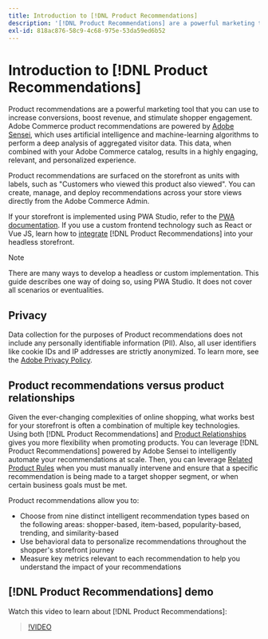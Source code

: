 ```yaml
---
title: Introduction to [!DNL Product Recommendations]
description: '[!DNL Product Recommendations] are a powerful marketing tool that you can use to increase conversions, boost revenue, and stimulate shopper engagement.'
exl-id: 818ac876-58c9-4c68-975e-53da59ed6b52
---
```

# Introduction to [!DNL Product Recommendations]

Product recommendations are a powerful marketing tool that you can use to increase conversions, boost revenue, and stimulate shopper engagement. Adobe Commerce product recommendations are powered by [Adobe Sensei](https://www.adobe.com/sensei.html), which uses artificial intelligence and machine-learning algorithms to perform a deep analysis of aggregated visitor data. This data, when combined with your Adobe Commerce catalog, results in a highly engaging, relevant, and personalized experience.

Product recommendations are surfaced on the storefront as units with labels, such as "Customers who viewed this product also viewed". You can create, manage, and deploy recommendations across your store views directly from the Adobe Commerce Admin.

 If your storefront is implemented using PWA Studio, refer to the [PWA documentation](https://developer.adobe.com/commerce/pwa-studio/integrations/product-recommendations/). If you use a custom frontend technology such as React or Vue JS, learn how to [integrate](headless.md) [!DNL Product Recommendations] into your headless storefront.

 >[!NOTE]
>
>There are many ways to develop a headless or custom implementation. This guide describes one way of doing so, using PWA Studio. It does not cover all scenarios or eventualities.

## Privacy

Data collection for the purposes of Product recommendations does not include any personally identifiable information (PII). Also, all user identifiers like cookie IDs and IP addresses are strictly anonymized. To learn more, see the [Adobe Privacy Policy](https://www.adobe.com/privacy/policy.html).

## Product recommendations versus product relationships

Given the ever-changing complexities of online shopping, what works best for your storefront is often a combination of multiple key technologies. Using both [!DNL Product Recommendations] and [Product Relationships](https://experienceleague.adobe.com/docs/commerce-admin/marketing/promotions/product-relationships/product-relationships.html) gives you more flexibility when promoting products. You can leverage [!DNL Product Recommendations] powered by Adobe Sensei to intelligently automate your recommendations at scale. Then, you can leverage [Related Product Rules](https://experienceleague.adobe.com/docs/commerce-admin/marketing/promotions/product-relationships/product-related-rules.html) when you must manually intervene and ensure that a specific recommendation is being made to a target shopper segment, or when certain business goals must be met.

Product recommendations allow you to:

- Choose from nine distinct intelligent recommendation types based on the following areas: shopper-based, item-based, popularity-based, trending, and similarity-based
- Use behavioral data to personalize recommendations throughout the shopper's storefront journey
- Measure key metrics relevant to each recommendation to help you understand the impact of your recommendations

## [!DNL Product Recommendations] demo

Watch this video to learn about [!DNL Product Recommendations]:

>[!VIDEO](https://video.tv.adobe.com/v/343991?quality=12)
